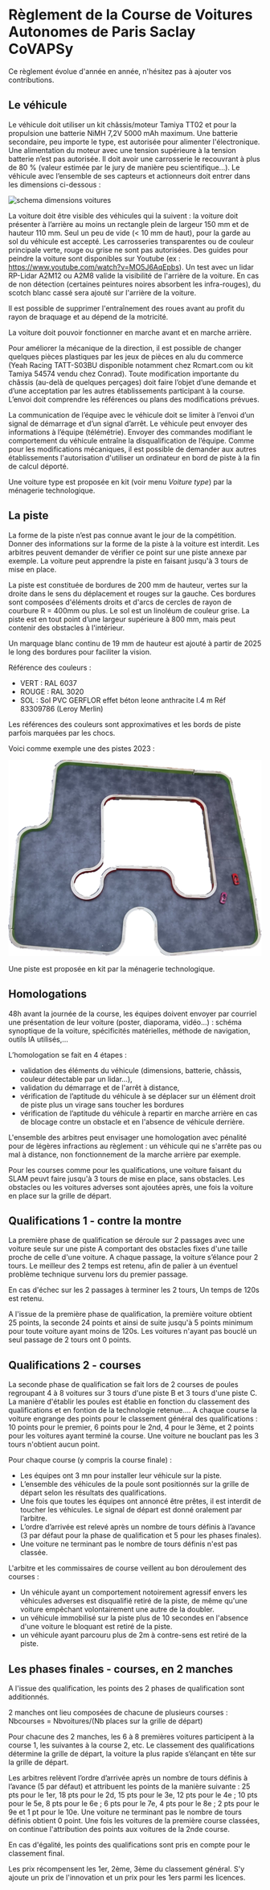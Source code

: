 # Règlement de la Course de Voitures Autonomes de Paris Saclay CoVAPSy

Ce règlement évolue d'année en année, n'hésitez pas à ajouter vos contributions.

## Le véhicule

Le véhicule doit utiliser un kit châssis/moteur Tamiya TT02 et pour la propulsion une batterie NiMH 7,2V 5000 mAh maximum. Une batterie secondaire, peu importe le type, est autorisée pour alimenter l'électronique. Une alimentation du moteur avec une tension supérieure à la tension batterie n’est pas autorisée. Il doit avoir une carrosserie le recouvrant à plus de 80 % (valeur estimée par le jury de manière peu scientifique...).
Le véhicule avec l’ensemble de ses capteurs et actionneurs doit entrer dans les dimensions ci-dessous :

![schema dimensions voitures](images/dimensions_voiture.png)

La voiture doit être visible des véhicules qui la suivent : la voiture doit présenter à l’arrière au moins un rectangle plein de largeur 150 mm et de hauteur 110 mm. Seul un peu de vide (< 10 mm de haut), pour la garde au sol du véhicule est accepté.
Les carrosseries transparentes ou de couleur principale verte, rouge ou grise ne sont pas autorisées. Des guides pour peindre la voiture sont disponibles sur Youtube (ex : https://www.youtube.com/watch?v=MO5J6AqEpbs). Un test avec un lidar RP-Lidar A2M12 ou A2M8 valide la visibilité de l'arrière de la voiture. En cas de non détection (certaines peintures noires absorbent les infra-rouges), du scotch blanc cassé sera ajouté sur l'arrière de la voiture.

Il est possible de supprimer l'entraînement des roues avant au profit du rayon de braquage et au dépend de la motricité.

La voiture doit pouvoir fonctionner en marche avant et en marche arrière.

Pour améliorer la mécanique de la direction, il est possible de changer quelques pièces plastiques par les jeux de pièces en alu du commerce (Yeah Racing TATT-S03BU disponible notamment chez Rcmart.com ou kit Tamiya 54574 vendu chez Conrad).
Toute modification importante du châssis (au-delà de quelques perçages) doit faire l’objet d’une demande et d’une acceptation par les autres établissements participant à la course. L’envoi doit comprendre les références ou plans des modifications prévues.

La communication de l’équipe avec le véhicule doit se limiter à l’envoi d’un signal de démarrage et d’un signal d’arrêt. Le véhicule peut envoyer des informations à l’équipe (télémétrie). Envoyer des commandes modifiant le comportement du véhicule entraîne la disqualification de l’équipe. Comme pour les modifications mécaniques, il est possible de demander aux autres établissements l'autorisation d'utiliser un ordinateur en bord de piste à la fin de calcul déporté.

Une voiture type est proposée en kit (voir menu *Voiture type*) par la ménagerie technologique.

## La piste

La forme de la piste n’est pas connue avant le jour de la compétition. Donner des informations sur la forme de la piste à la voiture est interdit. Les arbitres peuvent demander de vérifier ce point sur une piste annexe par exemple. La voiture peut apprendre la piste en faisant jusqu'à 3 tours de mise en place.

La piste est constituée de bordures de 200 mm de hauteur, vertes sur la droite dans le sens du déplacement et rouges sur la gauche. Ces bordures sont composées d'éléments droits et d'arcs de cercles de rayon de courbure R = 400mm ou plus. Le sol est un linoléum de couleur grise. La piste est en tout point d’une largeur supérieure à 800 mm, mais peut contenir des obstacles à l'intérieur.

Un marquage blanc continu de 19 mm de hauteur est ajouté à partir de 2025 le long des bordures pour faciliter la vision. 

Référence des couleurs : 

* VERT : RAL 6037
* ROUGE : RAL 3020
* SOL : Sol PVC GERFLOR effet béton leone anthracite l.4 m  Réf 83309786 (Leroy Merlin)

Les références des couleurs sont approximatives et les bords de piste parfois marquées par les chocs.

Voici comme exemple une des pistes 2023 :

![exemple de trace de piste](images/piste_2023.png)

Une piste est proposée en kit par la ménagerie technologique.

## Homologations

48h avant la journée de la course, les équipes doivent envoyer par courriel une présentation de leur voiture (poster, diaporama, vidéo...) : schéma synoptique de la voiture, spécificités matérielles, méthode de navigation, outils IA utilisés,...

L’homologation se fait en 4 étapes :

* validation des éléments du véhicule (dimensions, batterie, châssis, couleur détectable par un lidar...),
* validation du démarrage et de l'arrêt à distance, 
* vérification de l’aptitude du véhicule à se déplacer sur un élément droit de piste plus un virage sans toucher les bordures
* vérification de l’aptitude du véhicule à repartir en marche arrière en cas de blocage contre un obstacle et en l'absence de véhicule derrière.

L'ensemble des arbitres peut envisager une homologation avec pénalité pour de légères infractions au règlement : un véhicule qui ne s'arrête pas ou mal à distance, non fonctionnement de la marche arrière par exemple.

Pour les courses comme pour les qualifications, une voiture faisant du SLAM peuvt faire jusqu'à 3 tours de mise en place, sans obstacles. Les obstacles ou les voitures adverses sont ajoutées après, une fois la voiture en place sur la grille de départ.

## Qualifications 1 - contre la montre

La première phase de qualification se déroule sur 2 passages avec une voiture seule sur une piste A comportant des obstacles fixes d'une taille proche de celle d'une voiture.
A chaque passage, la voiture s’élance pour 2 tours. Le meilleur des 2 temps est retenu, afin de palier à un éventuel problème technique survenu lors du premier passage.

En cas d'échec sur les 2 passages à terminer les 2 tours, Un temps de 120s est retenu.

A l'issue de la première phase de qualification, la première voiture obtient 25 points, la seconde 24 points et ainsi de suite jusqu'à 5 points minimum pour toute voiture ayant moins de 120s. Les voitures n'ayant pas bouclé un seul passage de 2 tours ont 0 points.

## Qualifications 2 - courses

La seconde phase de qualification se fait lors de 2 courses de poules regroupant 4 à 8 voitures sur 3 tours d'une piste B et 3 tours d'une piste C. La manière d'établir les poules est établie en fonction du classement des qualifications et en fontion de la technologie retenue.... A chaque course la voiture engrange des points pour le classement général des qualifications : 10 points pour le premier, 6 points pour le 2nd, 4 pour le 3ème, et 2 points pour les voitures ayant terminé la course. Une voiture ne bouclant pas les 3 tours n'obtient aucun point.

Pour chaque course (y compris la course finale) : 

* Les équipes ont 3 mn pour installer leur véhicule sur la piste.
* L’ensemble des véhicules de la poule sont positionnés sur la grille de départ selon les résultats des qualifications.
* Une fois que toutes les équipes ont annoncé être prêtes, il est interdit de toucher les véhicules. Le signal de départ est donné oralement par l’arbitre.
* L’ordre d’arrivée est relevé après un nombre de tours définis à l’avance (3 par défaut pour la phase de qualification et 5 pour les phases finales).
* Une voiture ne terminant pas le nombre de tours définis n'est pas classée.

L'arbitre et les commissaires de course veillent au bon déroulement des courses :

* Un véhicule ayant un comportement notoirement agressif envers les véhicules adverses est disqualifié retiré de la piste, de même qu'une voiture empêchant volontairement une autre de la doubler.
* un véhicule immobilisé sur la piste plus de 10 secondes en l'absence d'une voiture le bloquant est retiré de la piste.
* un véhicule ayant parcouru plus de 2m à contre-sens est retiré de la piste.

## Les phases finales - courses, en 2 manches

A l'issue des qualification, les points des 2 phases de qualification sont additionnés. 

2 manches ont lieu composées de chacune de plusieurs courses : Nbcourses = Nbvoitures/(Nb places sur la grille de départ)

Pour chacune des 2 manches, les 6 à 8 premières voitures participent à la course 1, les suivantes à la course 2, etc. Le classement des qualifications détermine la grille de départ, la voiture la plus rapide s’élançant en tête sur la grille de départ. 

Les arbitres relèvent l’ordre d’arrivée après un nombre de tours définis à l’avance (5 par défaut) et attribuent les points de la manière suivante : 25 pts pour le 1er, 18 pts pour le 2d, 15 pts pour le 3e, 12 pts pour le 4e ; 10 pts pour le 5e, 8 pts pour le 6e ; 6 pts pour le 7e, 4 pts pour le 8e ; 2 pts pour le 9e et 1 pt pour le 10e. Une voiture ne terminant pas le nombre de tours définis obtient 0 point. Une fois les voitures de la première course classées, on continue l'attribution des points aux voitures de la 2nde course. 

En cas d'égalité, les points des qualifications sont pris en compte pour le classement final.

Les prix récompensent les 1er, 2ème, 3ème du classement général. S'y ajoute un prix de l'innovation et un prix pour les 1ers parmi les licences.